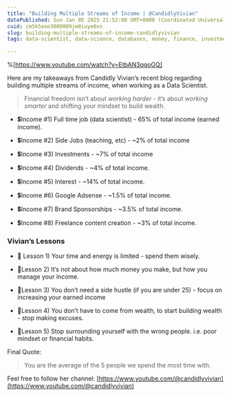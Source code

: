 ```yaml
---
title: "Building Multiple Streams of Income | @CandidlyVivian"
datePublished: Sun Jan 05 2025 21:52:08 GMT+0000 (Coordinated Universal Time)
cuid: cm5k5eoo3000009jm8iuye6vn
slug: building-multiple-streams-of-income-candidlyvivian
tags: data-scientist, data-science, databases, money, finance, investments, financial-freedom, financial-planning, wealth-building, financialfreedom, financialanalysis, side-hustles, dividends

---
```


%[https://www.youtube.com/watch?v=EtbAN3qqoGQ] 

Here are my takeaways from Candidly Vivian’s recent blog regarding building multiple streams of income, when working as a Data Scientist.

> Financial freedom isn’t about *working harder* - it’s about *working smarter* and shifting your mindset to build wealth.

* 💲Income #1) Full time job (data scientist) - 65% of total income (earned income).
    
* 💲Income #2) Side Jobs (teaching, etc) - ~2% of total income
    
* 💲Income #3) Investments - ~7% of total income
    
* 💲Income #4) Dividends - ~4% of total income.
    
* 💲Income #5) Interest - ~14% of total income.
    
* 💲Income #6) Google Adsense - ~1.5% of total income.
    
* 💲Income #7) Brand Sponsorships - ~3.5% of total income.
    
* 💲Income #8) Freelance content creation - ~3% of total income.
    

### Vivian’s Lessons

* 🤝 Lesson 1) Your time and energy is limited - spend them wisely.
    
* 🤝Lesson 2) It’s not about how much money you make, but how you manage your income.
    
* 🤝Lesson 3) You don’t need a side hustle (if you are under 25) - focus on increasing your earned income
    
* 🤝Lesson 4) You don’t have to come from wealth, to start building wealth - stop making excuses.
    
* 🤝Lesson 5) Stop surrounding yourself with the wrong people. i.e. poor mindset or financial habits.
    

Final Quote:

> You are the average of the 5 people we spend the most time with.

Feel free to follow her channel: [https://www.youtube.com/@candidlyvivian](https://www.youtube.com/@candidlyvivian)